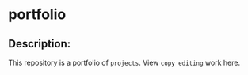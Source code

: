 # portfolio

## Description:
This repository is a portfolio of `projects`. 
View `copy editing` work here.
